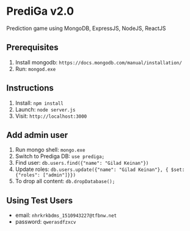 # PrediGa v2.0
Prediction game using MongoDB, ExpressJS, NodeJS, ReactJS

## Prerequisites
1. Install mongodb: `https://docs.mongodb.com/manual/installation/`
2. Run: `mongod.exe`

## Instructions
1. Install: `npm install`
2. Launch: `node server.js`
3. Visit: `http://localhost:3000`

## Add admin user
1. Run mongo shell: `mongo.exe`
2. Switch to Prediga DB: `use prediga;`
3. Find user: `db.users.find({"name": "Gilad Keinan"})`
4. Update roles: `db.users.update({"name": "Gilad Keinan"}, { $set: {"roles": ["admin"]}})` 
5. To drop all content: `db.dropDatabase();`

## Using Test Users
- email: `nhrkrkbdms_1510943227@tfbnw.net`
- password: `qwerasdfzxcv`